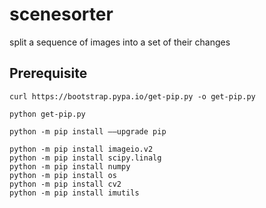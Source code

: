 # scenesorter
split a sequence of images into a set of their changes

## Prerequisite

```
curl https://bootstrap.pypa.io/get-pip.py -o get-pip.py

python get-pip.py

python -m pip install ––upgrade pip

python -m pip install imageio.v2
python -m pip install scipy.linalg
python -m pip install numpy
python -m pip install os
python -m pip install cv2
python -m pip install imutils 
``` 
